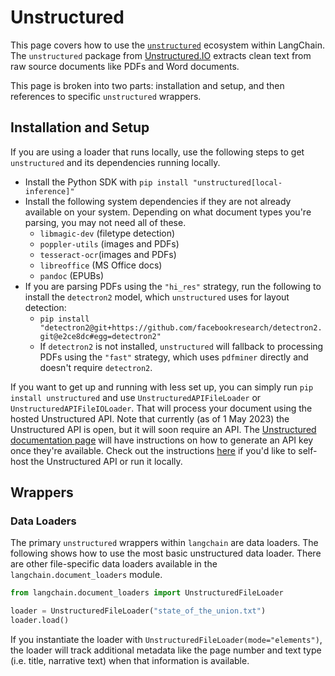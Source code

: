 # Unstructured

This page covers how to use the [`unstructured`](https://github.com/Unstructured-IO/unstructured)
ecosystem within LangChain. The `unstructured` package from
[Unstructured.IO](https://www.unstructured.io/) extracts clean text from raw source documents like
PDFs and Word documents.


This page is broken into two parts: installation and setup, and then references to specific
`unstructured` wrappers.

## Installation and Setup

If you are using a loader that runs locally, use the following steps to get `unstructured` and
its dependencies running locally.

- Install the Python SDK with `pip install "unstructured[local-inference]"`
- Install the following system dependencies if they are not already available on your system.
  Depending on what document types you're parsing, you may not need all of these.
    - `libmagic-dev` (filetype detection)
    - `poppler-utils` (images and PDFs)
    - `tesseract-ocr`(images and PDFs)
    - `libreoffice` (MS Office docs)
    - `pandoc` (EPUBs)
- If you are parsing PDFs using the `"hi_res"` strategy, run the following to install the `detectron2` model, which
  `unstructured` uses for layout detection:
    - `pip install "detectron2@git+https://github.com/facebookresearch/detectron2.git@e2ce8dc#egg=detectron2"`
    - If `detectron2` is not installed, `unstructured` will fallback to processing PDFs
      using the `"fast"` strategy, which uses `pdfminer` directly and doesn't require
      `detectron2`.

If you want to get up and running with less set up, you can
simply run `pip install unstructured` and use `UnstructuredAPIFileLoader` or
`UnstructuredAPIFileIOLoader`. That will process your document using the hosted Unstructured API.
Note that currently (as of 1 May 2023) the Unstructured API is open, but it will soon require
an API. The [Unstructured documentation page](https://unstructured-io.github.io/) will have
instructions on how to generate an API key once they're available. Check out the instructions
[here](https://github.com/Unstructured-IO/unstructured-api#dizzy-instructions-for-using-the-docker-image)
if you'd like to self-host the Unstructured API or run it locally.

## Wrappers

### Data Loaders

The primary `unstructured` wrappers within `langchain` are data loaders. The following
shows how to use the most basic unstructured data loader. There are other file-specific
data loaders available in the `langchain.document_loaders` module.

```python
from langchain.document_loaders import UnstructuredFileLoader

loader = UnstructuredFileLoader("state_of_the_union.txt")
loader.load()
```

If you instantiate the loader with `UnstructuredFileLoader(mode="elements")`, the loader
will track additional metadata like the page number and text type (i.e. title, narrative text)
when that information is available.
